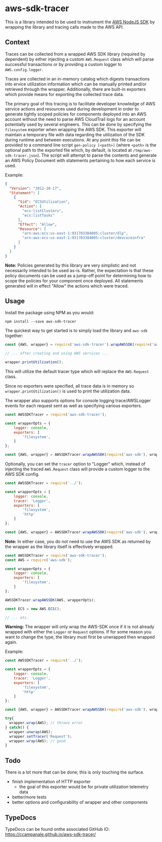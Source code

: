# aws-sdk-tracer

This is a library intended to be used to instrument the [AWS NodeJS SDK](https://github.com/aws/aws-sdk-js) by wrapping the library and tracing calls made to the AWS API.

## Context

Traces can be collected from a wrapped AWS SDK library (required by dependent) by either injecting a custom `AWS.Request` class which will parse successful transactions or by providing a custom logger to `AWS.config.logger`. 

Traces are collected in an in-memory catalog which digests transactions into ervice utilization information which can be manually printed and/or retrieved through the wrapper. Additionally, there are built-in exporters which provide means for exporting the collected trace data.

The primary goal of this tracing is to facilitate developer knowledge of AWS service actions and resources used during development in order to generate tightly scoped policies for components deployed into an AWS account without the need to parse AWS CloudTrail logs for an account potentially used by several engineers. This can be done by specifying the `filesystem` exporter when wrapping the AWS SDK. This exporter will maintain a temporary file with data regarding the utilization of the SDK during runtime and between executions. At any point this file can be provided to a command line script `gen-policy [<path>]` (where `<path>` is the optional path to the exported file which, by default, is located at `/tmp/aws-sdk-tracer.json`). The script will attempt to parse the contents and generate an AWS Policy Document with statements pertaining to how each service is used.

Example:

```json
{
  "Version": "2012-10-17",
  "Statement": [
    {
      "Sid": "ECSUtilization",
      "Action": [
        "ecs:listClusters",
        "ecs:listTasks"
      ],
      "Effect": "Allow",
      "Resource": [
        "arn:aws:ecs:us-east-1:931703384005:cluster/dlp",
        "arn:aws:ecs:us-east-1:931703384005:cluster/devcoreinfra"
      ]
    }
  ]
}
```

**Note:** Policies generated by this library are very simplistic and not necessarily intended to be used as-is. Rather, the expectation is that these policy documents can be used as a jump-off point for determining how to scope the policies for your component once deployed. All statements generated will in effect "Allow" the actions which were traced.

## Usage

Install the package using NPM as you would:

```
npm install --save aws-sdk-tracer
```

The quickest way to get started is to simply load the library and `aws-sdk` together:

```js
const {AWS, wrapper} = require('aws-sdk-tracer').wrapAWSSDK(require('aws-sdk')); 

// ... after creating and using AWS services ...

wrapper.printUtilization();
```

This will utilize the default tracer type which will replace the `AWS.Request` class.

Since no exporters were specified, all trace data is in memory so `wrapper.printUtilization()` is used to print the utilization data.

The wrapper also supports options for console logging trace/AWSLogger events for each request sent as well as specifying various exporters.

```js
const AWSSDKTracer = require('aws-sdk-tracer');

const wrapperOpts = {
    logger: console,
    exporters: [
        'filesystem',
    ]
};

const {AWS, wrapper} = AWSSDKTracer.wrapAWSSDK(require('aws-sdk'), wrapperOpts); 
```

Optionally, you can set the `tracer` option to "Logger" which, instead of injecting the traced `AWS.Request` class will provide a custom logger to the AWS SDK config.

```js
const AWSSDKTracer = require('../');

const wrapperOpts = {
    logger: console,
    tracer: 'Logger',
    exporters: [
        'filesystem',
        'http'
    ]
};

const {AWS, wrapper} = AWSSDKTracer.wrapAWSSDK(require('aws-sdk'), wrapperOpts); 
```

**Note:** In either case, you do not need to use the AWS SDK as returned by the wrapper as the library itself is effectively wrapped.

```js
const AWSSDKTracer = require('aws-sdk-tracer');
const AWS = require('aws-sdk');

const wrapperOpts = {
    logger: console,
    exporters: [
        'filesystem',
    ]
};

AWSSDKTracer.wrapAWSSDK(AWS, wrapperOpts); 

const ECS = new AWS.ECS();

// ... etc.

```

**Warning:** The wrapper will only wrap the AWS-SDK once if it is not already wrapped with either the `Logger` or `Request` options. If for some reason you want to change the type, the library must first be unwrapped then wrapped again.

Example:
```js
const AWSSDKTracer = require('../');

const wrapperOpts = {
    logger: console,
    tracer: 'Logger',
    exporters: [
        'filesystem',
        'http'
    ]
};

const {AWS, wrapper} = AWSSDKTracer.wrapAWSSDK(require('aws-sdk'), wrapperOpts); 

try{
  wrapper.wrap(AWS); // throws error
} catch() {
  wrapper.unwrap(AWS);
  wrapper.setTracer('Request');
  wrapper.wrap(AWS); // good
}
```

## Todo

There is a lot more that can be done; this is only touching the surface.

  - finish implementation of HTTP exporter
    - the goal of this exporter would be for private utilization telemetry data
  - better/more tests
  - better options and configurability of wrapper and other components

## TypeDocs

TypeDocs can be found onthe associated GitHub IO: https://ccampanale.github.io/aws-sdk-tracer/
